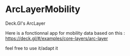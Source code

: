 # ArcLayerMobility
Deck.Gl's ArcLayer


Here is a fonctionnal app for mobility data based on this : https://deck.gl/#/examples/core-layers/arc-layer

feel free to use it/adapt it
